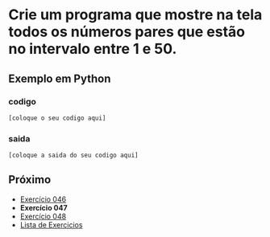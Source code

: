 # Crie um programa que mostre na tela todos os números pares que estão no intervalo entre 1 e 50.

## Exemplo em Python

### codigo

``` python
[coloque o seu codigo aqui]
```

### saida

```
[coloque a saida do seu codigo aqui]
```

## Próximo

- [Exercício 046](../../046/python)
- **Exercício 047**
- [Exercício 048](../../048/python)
- [Lista de Exercicios](../../)

